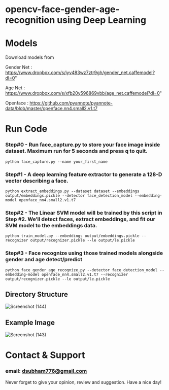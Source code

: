 # opencv-face-gender-age-recognition using Deep Learning
# Models

Download models from

Gender Net : https://www.dropbox.com/s/iyv483wz7ztr9gh/gender_net.caffemodel?dl=0"

Age Net : https://www.dropbox.com/s/xfb20y596869vbb/age_net.caffemodel?dl=0"

Openface : https://github.com/pyannote/pyannote-data/blob/master/openface.nn4.small2.v1.t7

# Run Code

### Step#0 - Run face_capture.py to store your face image inside dataset. Maximum run for 5 seconds and press q to quit.

`python face_capture.py --name your_first_name`

### Step#1 - A deep learning feature extractor to generate a 128-D vector describing a face.

`python extract_embeddings.py --dataset dataset --embeddings output/embeddings.pickle --detector face_detection_model --embedding-model openface_nn4.small2.v1.t7`

### Step#2 - The Linear SVM model will be trained by this script in Step #2. We’ll detect faces, extract embeddings, and fit our SVM model to the embeddings data.

`python train_model.py --embeddings output/embeddings.pickle --recognizer output/recognizer.pickle --le output/le.pickle`

### Step#3 - Face recognize using those trained models alongside gender and age detect/predict

`python face_gender_age_recognize.py --detector face_detection_model --embedding-model openface_nn4.small2.v1.t7 --recognizer output/recognizer.pickle --le output/le.pickle`

## Directory Structure
![Screenshot (144)](https://user-images.githubusercontent.com/57589556/128981846-d09e0372-eaad-48c1-9778-784da21f5545.png)


## Example Image
![Screenshot (143)](https://user-images.githubusercontent.com/57589556/128981694-5fb6241e-2d39-4805-8610-de6ad7b39066.png)

# Contact & Support

### email: dsubham776@gmail.com
Never forget to give your opinion, review and suggestion. Have a nice day!
